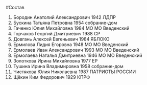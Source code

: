 #Состав
1. Бородин Анатолий Александрович 1942 ЛДПР
2. Бускина Татьяна Петровна 1954 собрание-дом
3. Гаченко Юлия Михайловна 1984 МО МО Введенский
4. Горчаков Георгий Дмитриевич 1988 СР
5. Довгань Алексей Евгеньевич 1984 ЯБЛОКО
6. Ермилова Лидия Егоровна 1948 МО МО Введенский
7. Ермолаев Иван Александрович 1993 МО МО Введенский
8. Ермолаева Наталья Дмитриевна 1946 МО МО Введенский
9. Золоткова Ирина Михайловна 1977 ЕР
10. Тушина Ирина Владимировна 1958 собрание-дом
11. Чистякова Юлия Николаевна 1987 ПАТРИОТЫ РОССИИ
12. Щёкин Ким Федорович 1929 КПРФ
